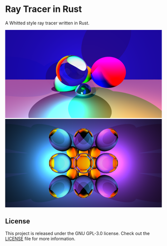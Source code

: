 # Ray Tracer in Rust
A Whitted style ray tracer written in Rust.

![Screenshot balls scene](screenshots/balls.png)
![Screenshot glass scene](screenshots/glass.png)

## License
This project is released under the GNU GPL-3.0 license.
Check out the [LICENSE](LICENSE) file for more information.
